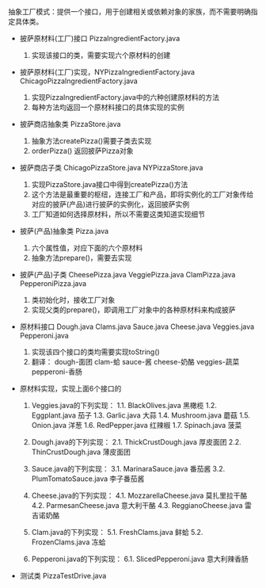 抽象工厂模式：提供一个接口，用于创建相关或依赖对象的家族，而不需要明确指定具体类。

* 披萨原材料(工厂)接口 PizzaIngredientFactory.java
    1. 实现该接口的类，需要实现六个原材料的创建

* 披萨原材料(工厂)实现，NYPizzaIngredientFactory.java ChicagoPizzaIngredientFactory.java
    1. 实现PizzaIngredientFactory.java中的六种创建原材料的方法
    2. 每种方法均返回一个原材料接口的具体实现的实例


* 披萨商店抽象类 PizzaStore.java
    1. 抽象方法createPizza()需要子类去实现
    2. orderPizza() 返回披萨Pizza对象

* 披萨商店子类 ChicagoPizzaStore.java NYPizzaStore.java
    1. 实现PizzaStore.java接口中得到createPizza()方法
    2. 这个方法是最重要的枢纽，连接工厂和产品，即将实例化的工厂对象传给对应的披萨(产品)进行披萨的实例化，返回披萨实例
    3. 工厂知道如何选择原材料，所以不需要这类知道实现细节


* 披萨(产品)抽象类 Pizza.java
    1. 六个属性值，对应下面的六个原材料
    2. 抽象方法prepare()，需要去实现

* 披萨(产品)子类 CheesePizza.java VeggiePizza.java ClamPizza.java PepperoniPizza.java
    1. 类初始化时，接收工厂对象
    2. 实现父类的prepare()，即调用工厂对象中的各种原材料来构成披萨


* 原材料接口 Dough.java Clams.java Sauce.java Cheese.java Veggies.java Pepperoni.java
    1. 实现该四个接口的类均需要实现toString()
    2. 翻译： dough-面团 clam-蛤 sauce-酱 cheese-奶酪 veggies-蔬菜 pepperoni-香肠

* 原材料实现，实现上面6个接口的
    1. Veggies.java的下列实现：
        1.1. BlackOlives.java       黑橄榄
        1.2. Eggplant.java          茄子
        1.3. Garlic.java            大蒜
        1.4. Mushroom.java          蘑菇
        1.5. Onion.java             洋葱
        1.6. RedPepper.java         红辣椒
        1.7. Spinach.java           菠菜

    2. Dough.java的下列实现：
        2.1. ThickCrustDough.java    厚皮面团
        2.2. ThinCrustDough.java     薄皮面团

    3. Sauce.java的下列实现：
        3.1. MarinaraSauce.java      番茄酱
        3.2. PlumTomatoSauce.java    李子番茄酱

    4. Cheese.java的下列实现：
        4.1. MozzarellaCheese.java   莫扎里拉干酪
        4.2. ParmesanCheese.java     意大利干酪
        4.3. ReggianoCheese.java     雷吉诺奶酪

    5. Clam.java的下列实现：
        5.1. FreshClams.java         鲜蛤
        5.2. FrozenClams.java        冻蛤

    6. Pepperoni.java的下列实现：
        6.1. SlicedPepperoni.java    意大利辣香肠

* 测试类 PizzaTestDrive.java